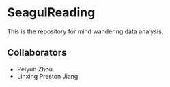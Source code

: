 # SeagulReading

This is the repository for mind wandering data analysis.

## Collaborators

* Peiyun Zhou
* Linxing Preston Jiang
